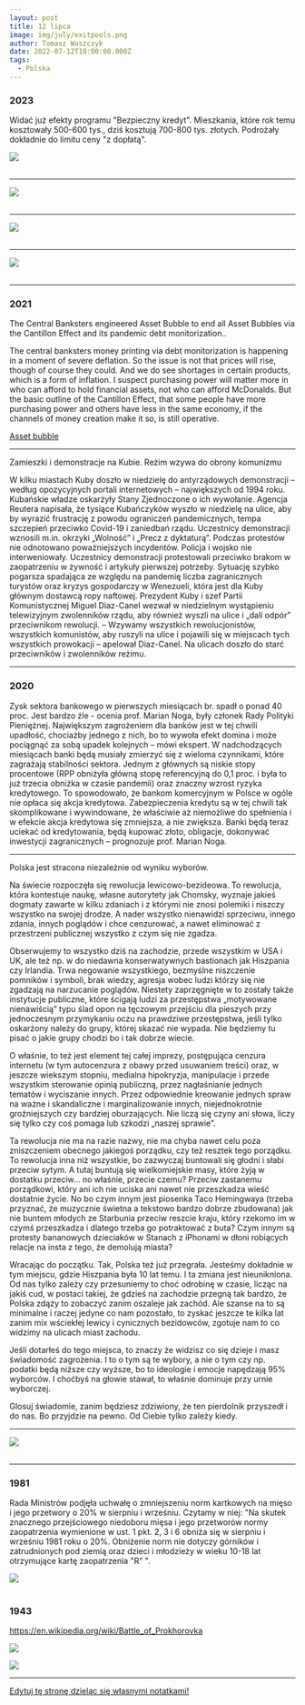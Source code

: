 ```yaml
---
layout: post
title: 12 lipca
image: img/july/exitpools.png
author: Tomasz Waszczyk
date: 2022-07-12T10:00:00.000Z
tags:
  - Polska
---
```


### 2023

Widać już efekty programu "Bezpieczny kredyt". Mieszkania, które rok temu kosztowały 500-600 tys., dziś kosztują 700-800 tys. złotych. Podrożały dokładnie do limitu ceny "z dopłatą".

<img src="./img/july/mieszkania.jpeg"><br><br>

---

<img src="./img/july/wielka-mobilizacja.jpg"><br><br>

---

<img src="./img/july/przegapienie.jpg"><br><br>

---

<img src="./img/july/fed-inclusion.jpg"><br><br>

---

### 2021

The Central Banksters engineered Asset Bubble to end all Asset Bubbles via the Cantillon Effect and its pandemic debt monitorization..

The central banksters money printing via debt monitorization is happening in a moment of severe deflation. So the issue is not that prices will rise, though of course they could. And we do see shortages in certain products, which is a form of inflation. I suspect purchasing power will matter more in who can afford to hold financial assets, not who can afford McDonalds. But the basic outline of the Cantillon Effect, that some people have more purchasing power and others have less in the same economy, if the channels of money creation make it so, is still operative.

<a href="./documents/july/assetbubble.pdf" target="_blank">Asset bubble</a>

---

Zamieszki i demonstracje na Kubie. Reżim wzywa do obrony komunizmu

W kilku miastach Kuby doszło w niedzielę do antyrządowych demonstracji – według opozycyjnych portali internetowych – największych od 1994 roku. Kubańskie władze oskarżyły Stany Zjednoczone o ich wywołanie.
Agencja Reutera napisała, że tysiące Kubańczyków wyszło w niedzielę na ulice, aby by wyrazić frustrację z powodu ograniczeń pandemicznych, tempa szczepień przeciwko Covid-19 i zaniedbań rządu.
Uczestnicy demonstracji wznosili m.in. okrzyki „Wolność” i „Precz z dyktaturą”.
Podczas protestów nie odnotowano poważniejszych incydentów. Policja i wojsko nie interweniowały.
Uczestnicy demonstracji protestowali przeciwko brakom w zaopatrzeniu w żywność i artykuły pierwszej potrzeby. Sytuację szybko pogarsza spadająca ze względu na pandemię liczba zagranicznych turystów oraz kryzys gospodarczy w Wenezueli, która jest dla Kuby głównym dostawcą ropy naftowej.
Prezydent Kuby i szef Partii Komunistycznej Miguel Diaz-Canel wezwał w niedzielnym wystąpieniu telewizyjnym zwolenników rządu, aby również wyszli na ulice i „dali odpór” przeciwnikom rewolucji.
– Wzywamy wszystkich rewolucjonistów, wszystkich komunistów, aby ruszyli na ulice i pojawili się w miejscach tych wszystkich prowokacji – apelował Diaz-Canel.
Na ulicach doszło do starć przeciwników i zwolenników reżimu.

---

### 2020

Zysk sektora bankowego w pierwszych miesiącach br. spadł o ponad 40 proc. Jest bardzo źle - ocenia prof. Marian Noga, były członek Rady Polityki Pieniężnej.
Największym zagrożeniem dla banków jest w tej chwili upadłość, chociażby jednego z nich, bo to wywoła efekt domina i może pociągnąć za sobą upadek kolejnych – mówi ekspert.
W nadchodzących miesiącach banki będą musiały zmierzyć się z wieloma czynnikami, które zagrażają stabilności sektora. Jednym z głównych są niskie stopy procentowe (RPP obniżyła główną stopę referencyjną do 0,1 proc. i była to już trzecia obniżka w czasie pandemii) oraz znaczny wzrost ryzyka kredytowego.
To spowodowało, że bankom komercyjnym w Polsce w ogóle nie opłaca się akcja kredytowa. Zabezpieczenia kredytu są w tej chwili tak skomplikowane i wywindowane, że właściwie aż niemożliwe do spełnienia i w efekcie akcja kredytowa się zmniejsza, a nie zwiększa. Banki będą teraz uciekać od kredytowania, będą kupować złoto, obligacje, dokonywać inwestycji zagranicznych – prognozuje prof. Marian Noga.

---

Polska jest stracona niezależnie od wyniku wyborów.

Na świecie rozpoczęła się rewolucja lewicowo-bezideowa. To rewolucja, która kontestuje naukę, własne autorytety jak Chomsky, wyznaje jakieś dogmaty zawarte w kilku zdaniach i z którymi nie znosi polemiki i niszczy wszystko na swojej drodze. A nader wszystko nienawidzi sprzeciwu, innego zdania, innych poglądów i chce cenzurować, a nawet eliminować z przestrzeni publicznej wszystko z czym się nie zgadza.

Obserwujemy to wszystko dziś na zachodzie, przede wszystkim w USA i UK, ale też np. w do niedawna konserwatywnych bastionach jak Hiszpania czy Irlandia. Trwa negowanie wszystkiego, bezmyślne niszczenie pomników i symboli, brak wiedzy, agresja wobec ludzi którzy się nie zgadzają na narzucanie poglądów. Niestety zaprzęgnięte w to zostały także instytucje publiczne, które ścigają ludzi za przestępstwa „motywowane nienawiścią” typu ślad opon na tęczowym przejściu dla pieszych przy jednoczesnym przymykaniu oczu na prawdziwe przestępstwa, jeśli tylko oskarżony należy do grupy, której skazać nie wypada. Nie będziemy tu pisać o jakie grupy chodzi bo i tak dobrze wiecie.

O właśnie, to też jest element tej całej imprezy, postępująca cenzura internetu (w tym autocenzura z obawy przed usuwaniem treści) oraz, w jeszcze wiekszym stopniu, medialna hipokryzja, manipulacje i przede wszystkim sterowanie opinią publiczną, przez nagłaśnianie jednych tematów i wyciszanie innych. Przez odpowiednie kreowanie jednych spraw na ważne i skandaliczne i marginalizowanie innych, niejednokrotnie groźniejszych czy bardziej oburzających. Nie liczą się czyny ani słowa, liczy się tylko czy coś pomaga lub szkodzi „naszej sprawie”.

Ta rewolucja nie ma na razie nazwy, nie ma chyba nawet celu poza zniszczeniem obecnego jakiegoś porządku, czy też resztek tego porządku. To rewolucja inna niż wszystkie, bo zazwyczaj buntowali się głodni i słabi przeciw sytym. A tutaj buntują się wielkomiejskie masy, które żyją w dostatku przeciw... no właśnie, przecie czemu? Przeciw zastanemu porządkowi, który ani ich nie uciska ani nawet nie przeszkadza wieść dostatnie życie. No bo czym innym jest piosenka Taco Hemingwaya (trzeba przyznać, że muzycznie świetna a tekstowo bardzo dobrze zbudowana) jak nie buntem młodych ze Starbunia przeciw reszcie kraju, który rzekomo im w czymś przeszkadza i dlatego trzeba go potraktować z buta? Czym innym są protesty bananowych dzieciaków w Stanach z iPhonami w dłoni robiących relacje na insta z tego, że demolują miasta?

Wracając do początku. Tak, Polska też już przegrała. Jesteśmy dokładnie w tym miejscu, gdzie Hiszpania była 10 lat temu. I ta zmiana jest nieunikniona. Od nas tylko zależy czy przesuniemy to choć odrobinę w czasie, licząc na jakiś cud, w postaci takiej, że gdzieś na zachodzie przegną tak bardzo, że Polska zdąży to zobaczyć zanim oszaleje jak zachód. Ale szanse na to są minimalne i raczej jedyne co nam pozostało, to zyskać jeszcze te kilka lat zanim mix wściekłej lewicy i cynicznych bezidowców, zgotuje nam to co widzimy na ulicach miast zachodu.

Jeśli dotarłeś do tego miejsca, to znaczy że widzisz co się dzieje i masz świadomość zagrożenia.
I to o tym są te wybory, a nie o tym czy np. podatki będą niższe czy wyższe, bo to ideologie i emocje napędzają 95% wyborców. I choćbyś na głowie stawał, to właśnie dominuje przy urnie wyborczej.

Glosuj świadomie, zanim będziesz zdziwiony, że ten pierdolnik przyszedł i do nas. Bo przyjdzie na pewno.
Od Ciebie tylko zależy kiedy.

---

<img src="./img/july/po-II-turze-wyborow-prezydenckich.jpg"><br><br>

---

### 1981

Rada Ministrów podjęła uchwałę o zmniejszeniu norm kartkowych na mięso i jego przetwory o 20% w sierpniu i wrześniu.
Czytamy w niej:
"Na skutek znacznego przejściowego niedoboru mięsa i jego przetworów normy zaopatrzenia wymienione w ust. 1 pkt. 2, 3 i 6 obniża się w sierpniu i wrześniu 1981 roku o 20%. Obniżenie norm nie dotyczy górników i zatrudnionych pod ziemią oraz dzieci i młodzieży w wieku 10-18 lat otrzymujące kartę zaopatrzenia "R" ".

<img src="./img/july/kartki.jpg"><br><br>

### 1943

https://en.wikipedia.org/wiki/Battle_of_Prokhorovka

<img src="./img/july/buy.jpg"/><br>

<img src="./img/july/buy2.jpg"/><br>

---

<a href="https://github.com/TomaszWaszczyk/historia.waszczyk.com/edit/master/src/content/july-12.md" target="_blank">Edytuj tę stronę dzieląc się własnymi notatkami!</a>
